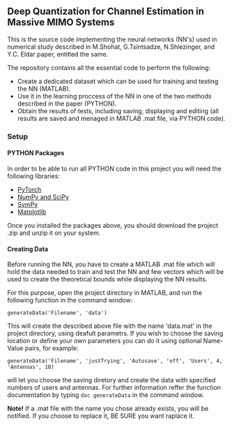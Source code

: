 ## Deep Quantization for Channel Estimation in Massive MIMO Systems

This is the source code implementing the neural networks (NN's) used in numerical study described in M.Shohat, G.Tsintsadze, N.Shlezinger, and Y.C. Eldar paper, entitled the same.

The repository contains all the essential code to perform the following:
- Create a dedicated dataset which can be used for training and testing the NN (MATLAB).
- Use it in the learning proccess of the NN in one of the two methods described in the paper (PYTHON).
- Obtain the results of tests, including saving, displaying and editing (all results are saved and menaged in MATLAB .mat file, via PYTHON code).


### Setup



#### PYTHON Packages

In order to be able to run all PYTHON code in this project you will need the following libraries:

- [PyTorch](https://pytorch.org)
- [NumPy and SciPy](https://scipy.org/scipylib/download.html)
- [SymPy](https://www.sympy.org/en/index.html)
- [Matplotlib](https://matplotlib.org)

Once you installed the packages above, you should download the project .zip and unzip it on your system.




#### Creating Data

Before running the NN, you have to create a MATLAB .mat file which will hold the data needed to train and test the NN and few vectors which will be used to create the theoretical bounds while displaying the NN results.


For this purpose, open the project directory in MATLAB, and run the following function in the command window:
```
generateData('Filename', 'data')
```
This will create the described above file with the name 'data.mat' in the project directory, using deafult parametrs. If you wish to choose the saving location or define your own parameters you can do it using optional Name-Value pairs, for example:
```
generateData('Filename', 'justTrying', 'Autosave', 'off', 'Users', 4, 'Antennas', 10)
```
will let you choose the saving diretory and create the data with specified numbers of users and antennas.
For further information reffer the function documentation by typing `doc generateData` in the command window.

**Note!**
  If a .mat file with the name you chose already exists, you will be notified.
  If you choose to replace it, BE SURE you want raplace it.
    
